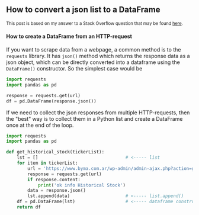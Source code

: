 ## How to convert a json list to a DataFrame

<sup>This post is based on my answer to a Stack Overflow question that may be found [here](https://stackoverflow.com/a/75304268/19123103).</sup>

#### How to create a DataFrame from an HTTP-request

If you want to scrape data from a webpage, a common method is to the `requests` library. It has `json()` method which returns the response data as a json object, which can be directly converted into a dataframe using the `DataFrame()` constructor. So the simplest case would be 

```python
import requests
import pandas as pd

response = requests.get(url)
df = pd.DataFrame(response.json())
```


If we need to collect the json responses from multiple HTTP-requests, then the "best" way is to collect them in a Python list and create a DataFrame once at the end of the loop.

```python
import requests
import pandas as pd

def get_historical_stock(tickerList): 
    lst = []                                 # <----- list
    for item in tickerList:
        url = 'https://www.byma.com.ar/wp-admin/admin-ajax.php?action=get_historico_simbolo&simbolo=' + item + '&fecha=01-02-2018'
        response = requests.get(url)
        if response.content:
            print('ok info Historical Stock')
        data = response.json()
        lst.append(data)                     # <----- list.append()
    df = pd.DataFrame(lst)                   # <----- dataframe construction
    return df
```